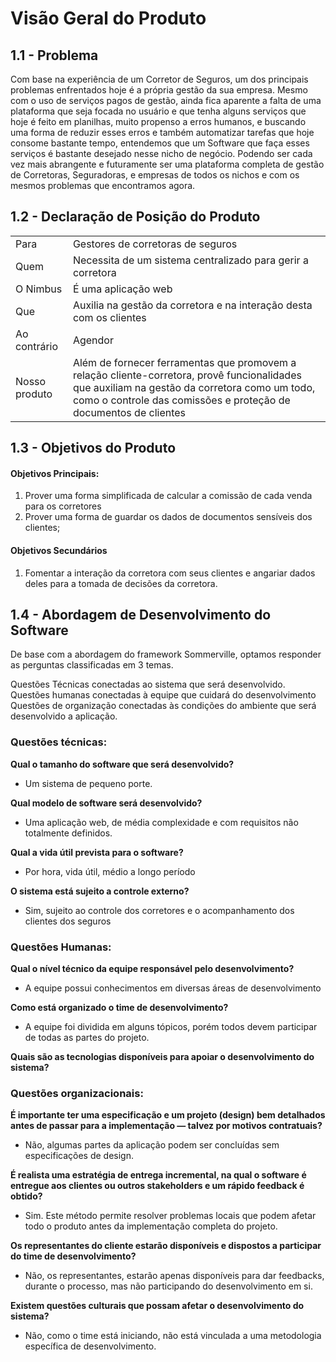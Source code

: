 # Visão Geral do Produto

## 1.1 - Problema

 Com base na experiência de um Corretor de Seguros, um dos principais problemas enfrentados hoje é a própria gestão da sua empresa. Mesmo com o uso de serviços pagos de gestão, ainda fica aparente a falta de uma plataforma que seja focada no usuário e que tenha alguns serviços que hoje é feito em planilhas, muito propenso a erros humanos, e buscando uma forma de reduzir esses erros e também automatizar tarefas que hoje consome bastante tempo, entendemos que um Software que faça esses serviços é bastante desejado nesse nicho de negócio. Podendo ser cada vez mais abrangente e futuramente ser uma plataforma completa de gestão de Corretoras, Seguradoras, e empresas de todos os nichos e com os mesmos problemas que encontramos agora.

## 1.2 - Declaração de Posição do Produto

|||
|------|-----------------------------------|
| Para | Gestores de corretoras de seguros |
| Quem | Necessita de um sistema centralizado para gerir a corretora |
| O Nimbus | É uma aplicação web |
| Que | Auxilia na gestão da corretora e na interação desta com os clientes |
| Ao contrário | Agendor |
| Nosso produto | Além de fornecer ferramentas que promovem a relação cliente-corretora, provê funcionalidades que auxiliam na gestão da corretora como um todo, como o controle das comissões e proteção de documentos de clientes |

## 1.3 - Objetivos do Produto

#### Objetivos Principais:

1. Prover uma forma simplificada de calcular a comissão de cada venda para os corretores  
2. Prover uma forma de guardar os dados de documentos sensíveis dos clientes;

#### Objetivos Secundários 

1. Fomentar a interação da corretora com seus clientes e angariar dados deles para a tomada de decisões da corretora.

## 1.4 - Abordagem de Desenvolvimento do Software

De base com a abordagem do framework Sommerville, optamos responder as perguntas classificadas em 3 temas. 

Questões Técnicas conectadas ao sistema que será desenvolvido.
Questões humanas conectadas à equipe que cuidará do desenvolvimento
Questões de organização conectadas às condições do ambiente que será desenvolvido a aplicação.

### Questões técnicas:

**Qual o tamanho do software que será desenvolvido?**

 - Um sistema de pequeno porte.

**Qual modelo de software será desenvolvido?**

- Uma aplicação web, de média complexidade e com requisitos não totalmente definidos.

**Qual a vida útil prevista para o software?**

- Por hora, vida útil, médio a longo período

**O sistema está sujeito a controle externo?**

- Sim, sujeito ao controle dos corretores e o acompanhamento dos clientes dos seguros

### Questões Humanas:

**Qual o nível técnico da equipe responsável pelo desenvolvimento?**

- A equipe possui conhecimentos em diversas áreas de desenvolvimento

**Como está organizado o time de desenvolvimento?**

- A equipe foi dividida em alguns tópicos, porém todos devem participar de todas as partes do projeto.

**Quais são as tecnologias disponíveis para apoiar o desenvolvimento do sistema?**


### Questões organizacionais:

**É importante ter uma especificação e um projeto (design) bem detalhados antes de passar para a implementação — talvez por motivos contratuais?**

- Não, algumas partes da aplicação podem ser concluídas sem especificações de design.

**É realista uma estratégia de entrega incremental, na qual o software é entregue aos clientes ou outros stakeholders e um rápido feedback é obtido?**

- Sim. Este método permite resolver problemas locais que podem afetar todo o produto antes da implementação completa do projeto.

**Os representantes do cliente estarão disponíveis e dispostos a participar do time de desenvolvimento?**

- Não, os representantes, estarão apenas disponíveis para dar feedbacks, durante o processo, mas não participando do desenvolvimento em si.

**Existem questões culturais que possam afetar o desenvolvimento do sistema?**

- Não, como o time está iniciando, não está vinculada a uma metodologia específica de desenvolvimento.
